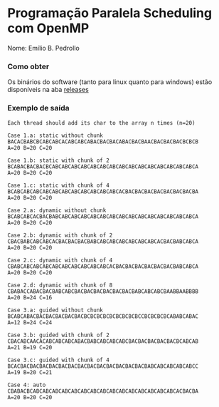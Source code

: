 # Programação Paralela Scheduling com OpenMP

Nome: Emílio B. Pedrollo

### Como obter

Os binários do software (tanto para linux quanto para windows) estão disponíveis na aba [releases](https://github.com/elc139/t3-emiliopedrollo/releases)

### Exemplo de saída
```
Each thread should add its char to the array n times (n=20)

Case 1.a: static without chunk
BACACBABCBCABCABCACABCABCABACBACBACABACBACBAACBACBACBACBCBCB
A=20 B=20 C=20 

Case 1.b: static with chunk of 2
BCABACBACBACBCABCABCABCABCABCABCABCABCABCABCABCABCABCABCABCA
A=20 B=20 C=20 

Case 1.c: static with chunk of 4
BCABCABCABCABCABCABCABCABCABCABCABCACBACBACBACBACBACBACBACBA
A=20 B=20 C=20 

Case 2.a: dynamic without chunk
BCABCABCACBACBABCABCABCABCABCABCABCABCABCABCABCABCABCABCABCA
A=20 B=20 C=20 

Case 2.b: dynamic with chunk of 2
CBACBABCABCABCACBACBACBACBABCABCABCABCABCABCABCACBACBABCABCA
A=20 B=20 C=20 

Case 2.c: dynamic with chunk of 4
CBABCABCABCABCABCABCABCABCABCABCACBACBACBACBACBACBACBABCABCA
A=20 B=20 C=20 

Case 2.d: dynamic with chunk of 8
CBABACCABACBACBABCABCBACBACBACBACBACBACBABCABCABCBAABBAABBBB
A=20 B=24 C=16 

Case 3.a: guided without chunk
BCABCABACBACBACBACBACBACBCBCBCBCBCBCBCBCBCCBCBCBCBCABABCABAC
A=12 B=24 C=24 

Case 3.b: guided with chunk of 2
CBACABCAACACABCABCABCABACBABCABCABCABCBACBACBACBACBACBCABCAB
A=21 B=19 C=20 

Case 3.c: guided with chunk of 4
BCACBACBACBACBACBACBACBACBACBACBACBACBACBACBABCABCABCABCABCC
A=19 B=20 C=21 

Case 4: auto
CBABACBCABCABCABCABCABCABCABCABCABCABCABCABCABCABCABCACBACBA
A=20 B=20 C=20 
```
